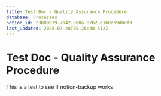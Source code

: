 ```yaml
---
title: Test Doc - Quality Assurance Procedure
database: Processes
notion_id: 23880979-7b42-800a-87b2-e160db9d0cf3
last_updated: 2025-07-28T05:26:40.512Z
---
```


# Test Doc - Quality Assurance Procedure


This is a test to see if notion-backup works

